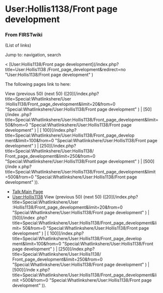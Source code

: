 # User:Hollis1138/Front page development

### From FIRSTwiki

(List of links)

Jump to: navigation, search

&lt; [User:Hollis1138/Front page development](/index.php?title=User:Hollis1138
/Front_page_development&redirect=no "User:Hollis1138/Front page development" )  

The following pages link to here:

View (previous 50) (next 50) ([20](/index.php?title=Special:Whatlinkshere/User
:Hollis1138/Front_page_development&limit=20&from=0
"Special:Whatlinkshere/User:Hollis1138/Front page development" ) | [50](/index
.php?title=Special:Whatlinkshere/User:Hollis1138/Front_page_development&limit=
50&from=0 "Special:Whatlinkshere/User:Hollis1138/Front page development" ) | [
100](/index.php?title=Special:Whatlinkshere/User:Hollis1138/Front_page_develop
ment&limit=100&from=0 "Special:Whatlinkshere/User:Hollis1138/Front page
development" ) | [250](/index.php?title=Special:Whatlinkshere/User:Hollis1138/
Front_page_development&limit=250&from=0
"Special:Whatlinkshere/User:Hollis1138/Front page development" ) | [500](/inde
x.php?title=Special:Whatlinkshere/User:Hollis1138/Front_page_development&limit
=500&from=0 "Special:Whatlinkshere/User:Hollis1138/Front page development" )).

  * [Talk:Main Page](Talk:Main_Page "Talk:Main Page" )
  * [User:Hollis1138](User:Hollis1138 "User:Hollis1138" )
View (previous 50) (next 50) ([20](/index.php?title=Special:Whatlinkshere/User
:Hollis1138/Front_page_development&limit=20&from=0
"Special:Whatlinkshere/User:Hollis1138/Front page development" ) | [50](/index
.php?title=Special:Whatlinkshere/User:Hollis1138/Front_page_development&limit=
50&from=0 "Special:Whatlinkshere/User:Hollis1138/Front page development" ) | [
100](/index.php?title=Special:Whatlinkshere/User:Hollis1138/Front_page_develop
ment&limit=100&from=0 "Special:Whatlinkshere/User:Hollis1138/Front page
development" ) | [250](/index.php?title=Special:Whatlinkshere/User:Hollis1138/
Front_page_development&limit=250&from=0
"Special:Whatlinkshere/User:Hollis1138/Front page development" ) | [500](/inde
x.php?title=Special:Whatlinkshere/User:Hollis1138/Front_page_development&limit
=500&from=0 "Special:Whatlinkshere/User:Hollis1138/Front page development" )).

